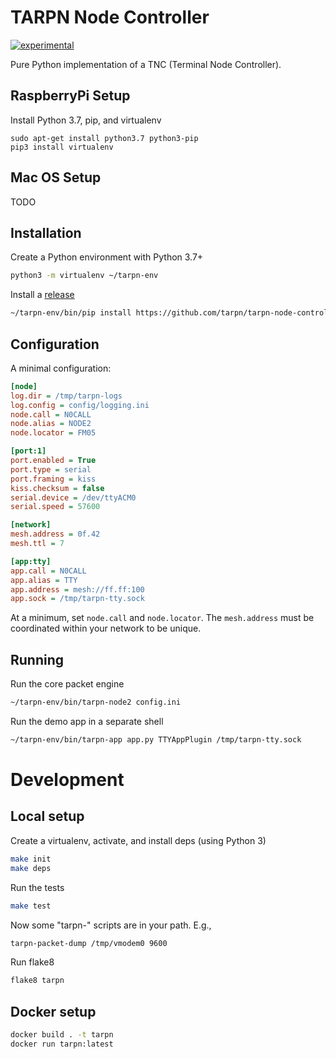 # TARPN Node Controller

[![experimental](http://badges.github.io/stability-badges/dist/experimental.svg)](http://github.com/badges/stability-badges)

Pure Python implementation of a TNC (Terminal Node Controller).

## RaspberryPi Setup

Install Python 3.7, pip, and virtualenv

```
sudo apt-get install python3.7 python3-pip
pip3 install virtualenv
```

## Mac OS Setup

TODO

## Installation

Create a Python environment with Python 3.7+

```sh
python3 -m virtualenv ~/tarpn-env
```

Install a [release](https://github.com/tarpn/tarpn-node-controller/releases)

```sh
~/tarpn-env/bin/pip install https://github.com/tarpn/tarpn-node-controller/releases/download/v0.1.0/tarpn_core-0.1.0-py3-none-any.whl
```

## Configuration

A minimal configuration:

```ini
[node]
log.dir = /tmp/tarpn-logs
log.config = config/logging.ini
node.call = N0CALL
node.alias = NODE2
node.locator = FM05

[port:1]
port.enabled = True
port.type = serial
port.framing = kiss
kiss.checksum = false
serial.device = /dev/ttyACM0
serial.speed = 57600

[network]
mesh.address = 0f.42
mesh.ttl = 7

[app:tty]
app.call = N0CALL
app.alias = TTY
app.address = mesh://ff.ff:100
app.sock = /tmp/tarpn-tty.sock
```

At a minimum, set `node.call` and `node.locator`. The `mesh.address` must be coordinated within your network to be unique.

## Running

Run the core packet engine

```sh
~/tarpn-env/bin/tarpn-node2 config.ini
```

Run the demo app in a separate shell

```sh
~/tarpn-env/bin/tarpn-app app.py TTYAppPlugin /tmp/tarpn-tty.sock
```

# Development

## Local setup

Create a virtualenv, activate, and install deps (using Python 3)

```sh
make init
make deps
```

Run the tests

```sh
make test
```

Now some "tarpn-" scripts are in your path. E.g.,

```sh
tarpn-packet-dump /tmp/vmodem0 9600
```

Run flake8

```sh
flake8 tarpn
```


## Docker setup

```sh
docker build . -t tarpn
docker run tarpn:latest
```

